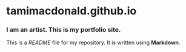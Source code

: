 # tamimacdonald.github.io

### I am an artist. This is my portfolio site.

This is a *README* file for my repository. It is written using **Markdown**.
